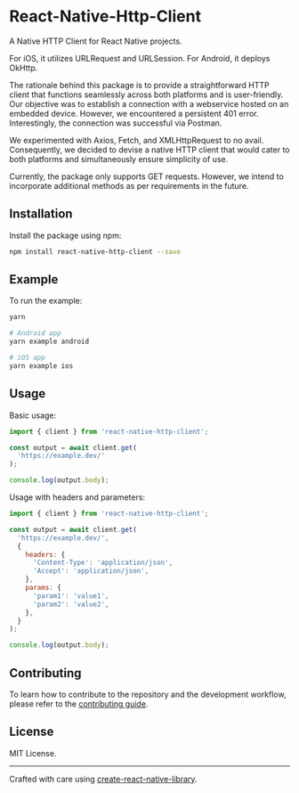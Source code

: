 # React-Native-Http-Client

A Native HTTP Client for React Native projects.

For iOS, it utilizes URLRequest and URLSession. For Android, it deploys OkHttp.

The rationale behind this package is to provide a straightforward HTTP client that functions seamlessly across both
platforms and is user-friendly. Our objective was to establish a connection with a webservice hosted on an embedded
device. However, we encountered a persistent 401 error. Interestingly, the connection was successful via Postman.

We experimented with Axios, Fetch, and XMLHttpRequest to no avail. Consequently, we decided to devise a native HTTP
client that would cater to both platforms and simultaneously ensure simplicity of use.

Currently, the package only supports GET requests. However, we intend to incorporate additional methods as per
requirements in the future.

## Installation

Install the package using npm:

```sh
npm install react-native-http-client --save
```

## Example

To run the example:

```sh
yarn

# Android app
yarn example android

# iOS app
yarn example ios
```

## Usage

Basic usage:

```js
import { client } from 'react-native-http-client';

const output = await client.get(
  'https://example.dev/'
);

console.log(output.body);
```

Usage with headers and parameters:

```js
import { client } from 'react-native-http-client';

const output = await client.get(
  'https://example.dev/',
  {
    headers: {
      'Content-Type': 'application/json',
      'Accept': 'application/json',
    },
    params: {
      'param1': 'value1',
      'param2': 'value2',
    },
  }
);

console.log(output.body);
```

## Contributing

To learn how to contribute to the repository and the development workflow, please refer to
the [contributing guide](CONTRIBUTING.md).

## License

MIT License.

---

Crafted with care using [create-react-native-library](https://github.com/callstack/react-native-builder-bob).
